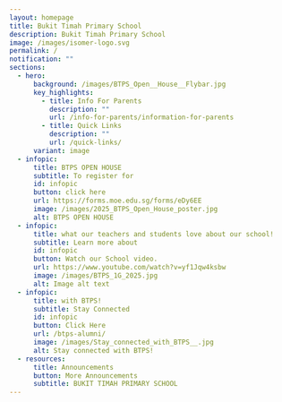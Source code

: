 ```yaml
---
layout: homepage
title: Bukit Timah Primary School
description: Bukit Timah Primary School
image: /images/isomer-logo.svg
permalink: /
notification: ""
sections:
  - hero:
      background: /images/BTPS_Open__House__Flybar.jpg
      key_highlights:
        - title: Info For Parents
          description: ""
          url: /info-for-parents/information-for-parents
        - title: Quick Links
          description: ""
          url: /quick-links/
      variant: image
  - infopic:
      title: BTPS OPEN HOUSE
      subtitle: To register for
      id: infopic
      button: click here
      url: https://forms.moe.edu.sg/forms/eDy6EE
      image: /images/2025_BTPS_Open_House_poster.jpg
      alt: BTPS OPEN HOUSE
  - infopic:
      title: what our teachers and students love about our school!
      subtitle: Learn more about
      id: infopic
      button: Watch our School video.
      url: https://www.youtube.com/watch?v=yf1Jqw4ksbw
      image: /images/BTPS_1G_2025.jpg
      alt: Image alt text
  - infopic:
      title: with BTPS!
      subtitle: Stay Connected
      id: infopic
      button: Click Here
      url: /btps-alumni/
      image: /images/Stay_connected_with_BTPS__.jpg
      alt: Stay connected with BTPS!
  - resources:
      title: Announcements
      button: More Announcements
      subtitle: BUKIT TIMAH PRIMARY SCHOOL
---
```

